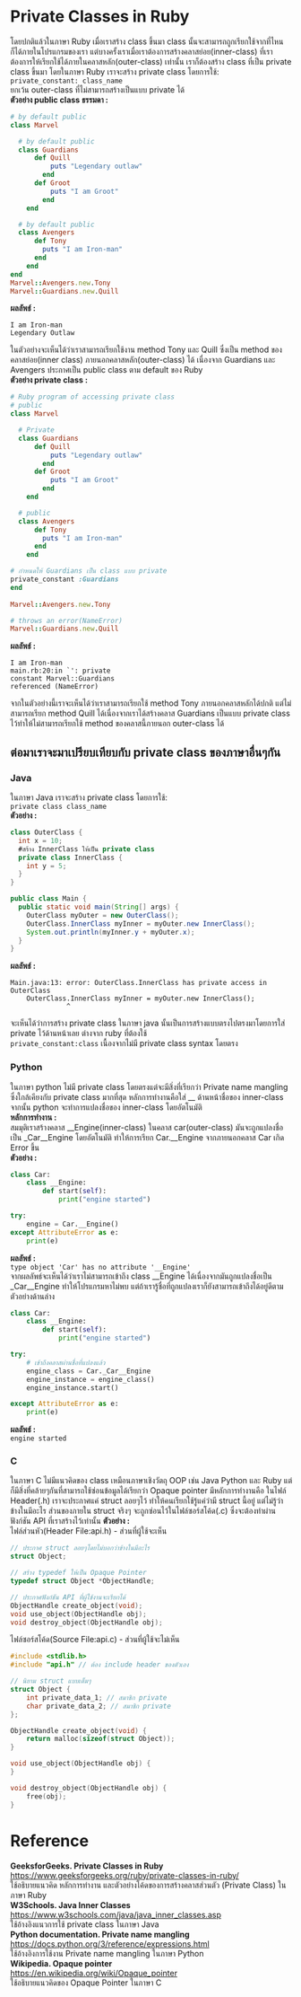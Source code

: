 # Private Classes in Ruby
โดยปกติแล้วในภาษา Ruby เมื่อเราสร้าง class ขึ้นมา class นั้นจะสามารถถูกเรียกใช้จากที่ไหนก็ได้ภายในโปรแกรมของเรา แต่บางครั้งเราเมื่อเราต้องการสร้างคลาสย่อย(inner-class) ที่เราต้องการให้เรียกใช้ได้ภายในคลาสหลัก(outer-class) เท่านั้น เราก็ต้องสร้าง class ที่เป็น private class ขึ้นมา โดยในภาษา Ruby เราจะสร้าง private class โดยการใช้:  
`private_constant: class_name`  
ยกเว้น outer-class ที่ไม่สามารถสร้างเป็นแบบ private ได้  
**ตัวอย่าง public class ธรรมดา :**  
```ruby
# by default public
class Marvel

  # by default public
  class Guardians
      def Quill
          puts "Legendary outlaw"
        end
      def Groot
          puts "I am Groot"
        end
    end

  # by default public
  class Avengers
      def Tony
        puts "I am Iron-man"
      end
    end
end
Marvel::Avengers.new.Tony
Marvel::Guardians.new.Quill
```
**ผลลัพธ์ :**  
```
I am Iron-man
Legendary Outlaw
```
ในตัวอย่างจะเห็นได้ว่าเราสามารถเรียกใช้งาน method Tony และ Quill ซึ่งเป็น method ของคลาสย่อย(inner class) ภายนอกคลาสหลัก(outer-class) ได้ เนื่องจาก Guardians และ Avengers ประกาศเป็น public class ตาม default ของ Ruby    
**ตัวอย่าง private class :**  
```ruby
# Ruby program of accessing private class
# public
class Marvel

  # Private
  class Guardians
      def Quill
          puts "Legendary outlaw"
        end
      def Groot
          puts "I am Groot"
        end
    end

  # public   
  class Avengers
      def Tony
        puts "I am Iron-man"
      end
    end

# กำหนดให้ Guardians เป็น class แบบ private
private_constant :Guardians
end
 
Marvel::Avengers.new.Tony

# throws an error(NameError)
Marvel::Guardians.new.Quill
```
**ผลลัพธ์ :**  
```
I am Iron-man
main.rb:20:in `': private
constant Marvel::Guardians
referenced (NameError)
```
จากในตัวอย่างนี้เราจะเห็นได้ว่าเราสามารถเรียกใช้ method Tony ภายนอกคลาสหลักได้ปกติ แต่ไม่สามารถเรียก method Quill ได้เนื่องจากเราได้สร้างคลาส Guardians เป็นแบบ private class ไว้ทำให้ไม่สามารถเรียกใช้ method ของคลาสนี้ภายนอก outer-class ได้  
## ต่อมาเราจะมาเปรียบเทียบกับ private class ของภาษาอื่นๆกัน  
### Java  
ในภาษา Java เราจะสร้าง private class โดยการใช้:   
`private class class_name`  
**ตัวอย่าง :**  
```java
class OuterClass {
  int x = 10;
  #สร้าง InnerClass ให้เป็น private class
  private class InnerClass {
    int y = 5;
  }
}

public class Main {
  public static void main(String[] args) {
    OuterClass myOuter = new OuterClass();
    OuterClass.InnerClass myInner = myOuter.new InnerClass();
    System.out.println(myInner.y + myOuter.x);
  }
}
```
**ผลลัพธ์ :**  
```
Main.java:13: error: OuterClass.InnerClass has private access in OuterClass
    OuterClass.InnerClass myInner = myOuter.new InnerClass();
              ^
```
จะเห็นได้ว่าการสร้าง private class ในภาษา java นั้นเป็นการสร้างแบบตรงไปตรงมาโดยการใส่ private ไว้ด้านหน้าเลย ต่างจาก ruby ที่ต้องใช้  
`private_constant:class`
เนื้องจากไม่มี private class syntax โดยตรง  
### Python  
ในภาษา python ไม่มี private class โดยตรงแต่จะมีสิ่งที่เรียกว่า Private name mangling ซึ่งใกล้เคียงกับ private class มากที่สุด หลักการทำงานคือใส่ __ ด้านหน้าชื่อของ inner-class จากนั้น python จะทำการแปลงชื่อของ inner-class โดยอัตโนมัติ  
**หลักการทำงาน :**  
สมมุติเราสร้างคลาส __Engine(inner-class) ในคลาส car(outer-class) มันจะถูกแปลงชื่อเป็น _Car__Engine โดยอัตโนมัติ ทำให้การเรียก Car.__Engine จากภายนอกคลาส Car เกิด Error ขึ้น   
**ตัวอย่าง :**  
```python
class Car:
    class __Engine:
        def start(self):
            print("engine started")

try:
    engine = Car.__Engine()
except AttributeError as e:
    print(e)
```
**ผลลัพธ์ :**  
`type object 'Car' has no attribute '__Engine'`  
จากผลลัพธ์จะเห็นได้ว่าเราไม่สามารถเข้าถึง class __Engine ได้เนื่องจากมันถูกแปลงชื่อเป็น _Car__Engine ทำให้โปรแกรมหาไม่พบ แต่ถ้าเรารู้ชื่อที่ถูกแปลงเราก็ยังสามารถเข้าถึงได้อยู่ดีตามตัวอย่างด้านล่าง
```python
class Car:
    class __Engine:
        def start(self):
            print("engine started")

try:
    # เข้าถึงคลาสผ่านชื่อที่แปลงแล้ว
    engine_class = Car._Car__Engine
    engine_instance = engine_class()
    engine_instance.start()

except AttributeError as e:
    print(e)
```
**ผลลัพธ์ :**  
`engine started`
### C  
ในภาษา C ไม่มีแนวคิดของ class เหมือนภาษาเชิงวัตถุ OOP เช่น Java Python และ Ruby แต่ก็มีสิ่งที่คล้ายๆกันที่สามารถใช้ซ่อนข้อมูลได้เรียกว่า Opaque pointer มีหลักการทำงานคือ ในไฟล์ Header(.h) เราจะประกาศแค่ struct ลอยๆไว้ ทำให้คนเรียกใช้รู้แค่ว่ามี struct นี้อยู่ แต่ไม่รู้ว่าข้างในมีอะไร ส่วนของภายใน struct จริงๆ จะถูกซ่อนไว้ในไฟล์ซอร์สโค้ด(.c) ซึ่งจะต้องทำผ่านฟังก์ชัน API ที่เราสร้างไว้เท่านั้น
**ตัวอย่าง :**  
ไฟล์ส่วนหัว(Header File:api.h) - ส่วนที่ผู้ใช้จะเห็น  
```C
// ประกาศ struct ลอยๆโดยไม่บอกว่าข้างในมีอะไร
struct Object; 

// สร้าง typedef ให้เป็น Opaque Pointer
typedef struct Object *ObjectHandle;

// ประกาศฟังก์ชัน API ที่ผู้ใช้งานจะเรียกได้
ObjectHandle create_object(void);
void use_object(ObjectHandle obj);
void destroy_object(ObjectHandle obj);
```
ไฟล์ซอร์สโค้ด(Source File:api.c) - ส่วนที่ผู้ใช้จะไม่เห็น  
```C
#include <stdlib.h>
#include "api.h" // ต้อง include header ของตัวเอง

// นิยาม struct แบบเต็มๆ
struct Object {
    int private_data_1; // สมาชิก private
    char private_data_2; // สมาชิก private
};

ObjectHandle create_object(void) {
    return malloc(sizeof(struct Object));
}

void use_object(ObjectHandle obj) {
}

void destroy_object(ObjectHandle obj) {
    free(obj);
}
```
# Reference  
**GeeksforGeeks. Private Classes in Ruby**  
https://www.geeksforgeeks.org/ruby/private-classes-in-ruby/  
ใช้อธิบายแนวคิด หลักการทำงาน และตัวอย่างโค้ดของการสร้างคลาสส่วนตัว (Private Class) ในภาษา Ruby  
**W3Schools. Java Inner Classes**  
https://www.w3schools.com/java/java_inner_classes.asp  
ใช้อ้างอิงแนวการใช้ private class ในภาษา Java  
**Python documentation. Private name mangling**   
https://docs.python.org/3/reference/expressions.html  
ใช้อ้างอิงการใช้งาน Private name mangling ในภาษา Python  
**Wikipedia. Opaque pointer**  
https://en.wikipedia.org/wiki/Opaque_pointer  
ใช้อธิบายแนวคิดของ Opaque Pointer ในภาษา C
